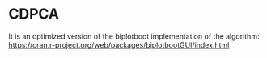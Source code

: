 # CDPCA

It is an optimized version of the biplotboot implementation of the algorithm:
https://cran.r-project.org/web/packages/biplotbootGUI/index.html
